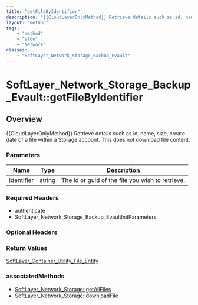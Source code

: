 ```yaml
---
title: "getFileByIdentifier"
description: "{{CloudLayerOnlyMethod}} Retrieve details such as id, name, size, create date of a file within a Storage account. This d... "
layout: "method"
tags:
    - "method"
    - "sldn"
    - "Network"
classes:
    - "SoftLayer_Network_Storage_Backup_Evault"
---
```

# SoftLayer_Network_Storage_Backup_Evault::getFileByIdentifier
## Overview 
{{CloudLayerOnlyMethod}} Retrieve details such as id, name, size, create date of a file within a Storage account. This does not download file content. 

### Parameters 
|Name | Type | Description |
| --- | --- | --- |
|identifier| string| The id or guid of the file you wish to retrieve.|


### Required Headers
* authenticate
* SoftLayer_Network_Storage_Backup_EvaultInitParameters

### Optional Headers

### Return Values
<a href='/reference/datatypes/SoftLayer_Container_Utility_File_Entity'>SoftLayer_Container_Utility_File_Entity </a>


### associatedMethods

*  [SoftLayer_Network_Storage::getAllFiles](/reference/services/SoftLayer_Network_Storage/getAllFiles )
*  [SoftLayer_Network_Storage::downloadFile](/reference/services/SoftLayer_Network_Storage/downloadFile )

